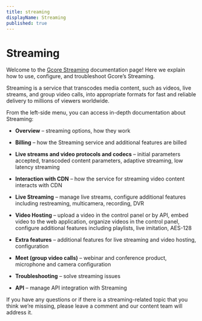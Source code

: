 ```yaml
---
title: streaming
displayName: Streaming
published: true
---
```

# Streaming

Welcome to the <a href="https://gcore.com/streaming-platform" target="_blank">Gcore Streaming</a> documentation page! Here we explain how to use, configure, and troubleshoot Gcore’s Streaming.

Streaming is a service that transcodes media content, such as videos, live streams, and group video calls, into appropriate formats for fast and reliable delivery to millions of viewers worldwide.

From the left-side menu, you can access in-depth documentation about Streaming:

-   **Overview** – streaming options, how they work

-   **Billing** – how the Streaming service and additional features are billed

-   **Live streams and video protocols and codecs** – initial parameters accepted, transcoded content parameters, adaptive streaming, low latency streaming

-   **Interaction with CDN** – how the service for streaming video content interacts with CDN

-   **Live Streaming** – manage live streams, configure additional features including restreaming, multicamera, recording, DVR

-   **Video Hosting** – upload a video in the control panel or by API, embed video to the web application, organize videos in the control panel, configure additional features including playlists, live imitation, AES-128

-   **Extra features** – additional features for live streaming and video hosting, configuration

-   **Meet (group video calls)** – webinar and conference product, microphone and camera configuration

-   **Troubleshooting** – solve streaming issues

-   **API** – manage API integration with Streaming

If you have any questions or if there is a streaming-related topic that you think we’re missing, please leave a comment and our content team will address it.
